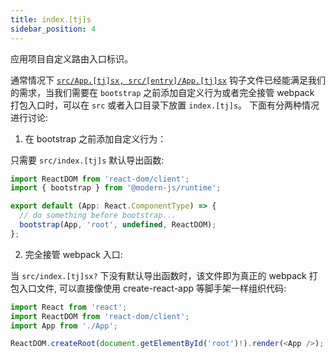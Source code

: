 ```yaml
---
title: index.[tj]s
sidebar_position: 4
---
```


应用项目自定义路由入口标识。

通常情况下 [`src/App.[tj]sx, src/[entry]/App.[tj]sx`](/docs/apis/app/hooks/src/app) 钩子文件已经能满足我们的需求，当我们需要在 `bootstrap` 之前添加自定义行为或者完全接管 webpack 打包入口时，可以在 `src` 或者入口目录下放置 `index.[tj]s`。 下面有分两种情况进行讨论:

1. 在 bootstrap 之前添加自定义行为：

只需要 `src/index.[tj]s` 默认导出函数:

```js title=src/index.js
import ReactDOM from 'react-dom/client';
import { bootstrap } from '@modern-js/runtime';

export default (App: React.ComponentType) => {
  // do something before bootstrap...
  bootstrap(App, 'root', undefined, ReactDOM);
};
```


2. 完全接管 webpack 入口:

当 `src/index.[tj]sx?` 下没有默认导出函数时，该文件即为真正的 webpack 打包入口文件, 可以直接像使用 create-react-app 等脚手架一样组织代码:


```js title=src/index.jsx
import React from 'react';
import ReactDOM from 'react-dom/client';
import App from './App';

ReactDOM.createRoot(document.getElementById('root')!).render(<App />);
```
